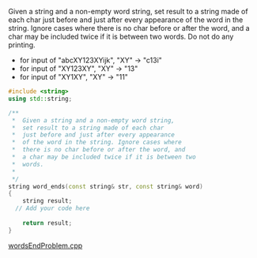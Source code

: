 Given a string and a non-empty word string, set result to a string made of each char just before and just after every appearance of the word in the string. Ignore cases where there is no char before or after the word, and a char may be included twice if it is between two words. Do not do any printing.

* for input of "abcXY123XYijk", "XY" → "c13i"
* for input of "XY123XY", "XY" → "13"
* for input of "XY1XY", "XY" → "11"

```cpp
#include <string>
using std::string;

/**
 *  Given a string and a non-empty word string, 
 *  set result to a string made of each char 
 *  just before and just after every appearance 
 *  of the word in the string. Ignore cases where 
 *  there is no char before or after the word, and 
 *  a char may be included twice if it is between two 
 *  words.
 *
 */
string word_ends(const string& str, const string& word)
{
    string result;
  // Add your code here
   
    return result;
}
```

[wordsEndProblem.cpp](https://codecheck.io/files/23020921362lyahmk5rxjjf6t9zgtlz91qq)